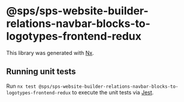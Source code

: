 # @sps/sps-website-builder-relations-navbar-blocks-to-logotypes-frontend-redux

This library was generated with [Nx](https://nx.dev).

## Running unit tests

Run `nx test @sps/sps-website-builder-relations-navbar-blocks-to-logotypes-frontend-redux` to execute the unit tests via [Jest](https://jestjs.io).
